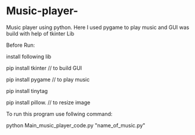 # Music-player-
Music player using python. Here I used pygame to play music and GUI was build with help of tkinter Lib

Before Run:

install following lib

pip install tkinter // to build GUI

pip install pygame // to play music

pip install tinytag

pip install pillow. // to resize image


To run this program use follwing command:

python Main_music_player_code.py "name_of_music.py"
